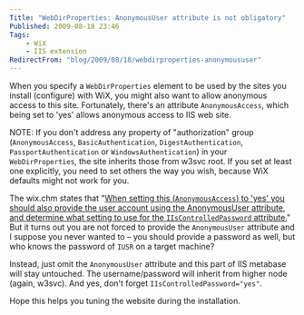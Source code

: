 ```yaml
---
Title: "WebDirProperties: AnonymousUser attribute is not obligatory"
Published: 2009-08-18 23:46
Tags:
    - WiX
    - IIS extension
RedirectFrom: "blog/2009/08/18/webdirproperties-anonymoususer"
---
```


When you specify a `WebDirProperties` element to be used by the sites you install (configure) with WiX, you might also want to allow anonymous access to this site. Fortunately, there's an attribute `AnonymousAccess`, which being set to 'yes' allows anonymous access to IIS web site.

NOTE: If you don't address any property of "authorization" group (`AnonymousAccess`, `BasicAuthentication`, `DigestAuthentication`, `PassportAuthentication` or `WindowsAuthentication`) in your `WebDirProperties`, the site inherits those from w3svc root. If you set at least one explicitly, you need to set others the way you wish, because WiX defaults might not work for you.

The wix.chm states that "[When setting this (`AnonymousAccess`) to 'yes' you should also provide the user account using the AnonymousUser attribute, and determine what setting to use for the `IIsControlledPassword` attribute.](http://wix.sourceforge.net/manual-wix3/iis_xsd_webdirproperties.htm)" But it turns out you are not forced to provide the `AnonymousUser` attribute and I suppose you never wanted to – you should provide a password as well, but who knows the password of `IUSR` on a target machine?

Instead, just omit the `AnonymousUser` attribute and this part of IIS metabase will stay untouched. The username/password will inherit from higher node (again, w3svc). And yes, don't forget `IIsControlledPassword="yes"`.

Hope this helps you tuning the website during the installation.
